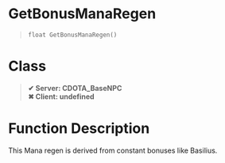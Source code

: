 # GetBonusManaRegen
> `float GetBonusManaRegen()`
# Class
> __✔ Server: CDOTA_BaseNPC__  
> __✖ Client: undefined__  
# Function Description
This Mana regen is derived from constant bonuses like Basilius.
